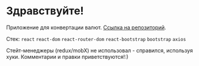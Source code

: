 # Здравствуйте!

Приложение для конвертации валют.
[Ссылка на репозиторий](https://github.com/petrishevalexander/currency-converter).

Стек:
`react`
`react-dom`
`react-router-dom`
`react-bootstrap`
`bootstrap`
`axios`

Стейт-менеджеры (redux/mobX) не использовал - справился, используя хуки.
Комментарии и правки приветствуются!:)
